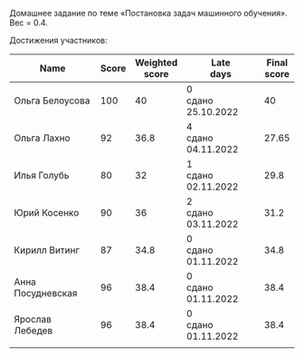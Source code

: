 Домашнее задание по теме «Постановка задач машинного обучения». Вес = 0.4.


Достижения участников:

| Name | Score | Weighted<br>score | Late<br>days | Final<br>score |
| ---- | ----- | ----------------- | ------------ | -------------- |
| Ольга Белоусова | 100 | 40 | 0<br />сдано 25.10.2022 | 40 |
| Ольга Лахно | 92 | 36.8 | 4<br />сдано 04.11.2022 | 27.65 |
| Илья Голубь | 80 | 32 | 1<br />сдано 02.11.2022 | 29.8 |
| Юрий Косенко | 90 | 36 | 2<br />сдано 03.11.2022 | 31.2 |
| Кирилл Витинг | 87 | 34.8 | 0<br />сдано 01.11.2022 | 34.8 |
| Анна Посудневская | 96 | 38.4 | 0<br />сдано 01.11.2022 | 38.4 |
| Ярослав Лебедев | 96 | 38.4 | 0<br />сдано 01.11.2022 | 38.4 |
|      |       |                   |              |                |
